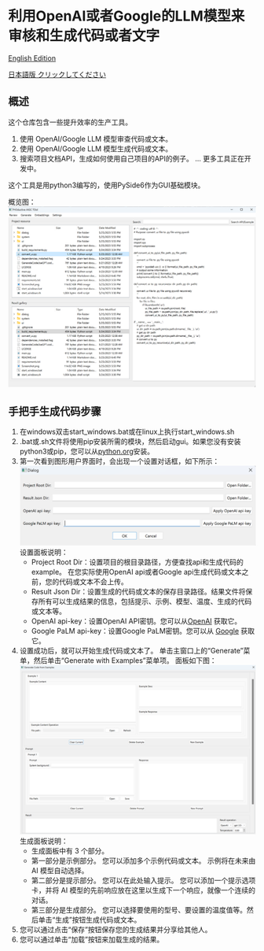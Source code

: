 # 利用OpenAI或者Google的LLM模型来审核和生成代码或者文字

[English Edition](README.md)

[日本語版 クリックしてください](README.jp.md)

## 概述

这个仓库包含一些提升效率的生产工具。

1. 使用 OpenAI/Google LLM 模型审查代码或文本。
2. 使用 OpenAI/Google LLM 模型生成代码或文本。
3. 搜索项目文档API，生成如何使用自己项目的API的例子。
...
更多工具正在开发中。

这个工具是用python3编写的，使用PySide6作为GUI基础模块。

概览图：
![第一视图](instructions/Screenshot.png)

## 手把手生成代码步骤

1. 在windows双击start_windows.bat或在linux上执行start_windows.sh
2. .bat或.sh文件将使用pip安装所需的模块，然后启动gui。如果您没有安装python3或pip，您可以从[python.org](https://www.python.org/downloads/)安装。
3. 第一次看到图形用户界面时，会出现一个设置对话框，如下所示：![settings](instructions/settings.png)
   设置面板说明：
     - Project Root Dir：设置项目的根目录路径，方便查找api和生成代码的example。 在您实际使用OpenAI api或者Google api生成代码或文本之前，您的代码或文本不会上传。
     - Result Json Dir：设置生成的代码或文本的保存目录路径。结果文件将保存所有可以生成结果的信息，包括提示、示例、模型、温度、生成的代码或文本等。
     - OpenAI api-key：设置OpenAI API密钥。您可以从[OpenAI](https://platform.openai.com/account/api-keys) 获取它。
     - Google PaLM api-key：设置Google PaLM密钥。您可以从 [Google](https://makersuite.google.com/app/apikey) 获取它。
4. 设置成功后，就可以开始生成代码或文本了。 单击主窗口上的“Generate”菜单，然后单击“Generate with Examples”菜单项。 面板如下图： ![generate](instructions/Generate.png)
   生成面板说明：
     - 生成面板中有 3 个部分。
     - 第一部分是示例部分。 您可以添加多个示例代码或文本。 示例将在未来由 AI 模型自动选择。
     - 第二部分是提示部分。 您可以在此处输入提示。 您可以添加一个提示选项卡，并将 AI 模型的先前响应放在这里以生成下一个响应，就像一个连续的对话。
     - 第三部分是生成部分。 您可以选择要使用的型号、要设置的温度值等。然后单击“生成”按钮生成代码或文本。
5. 您可以通过点击“保存”按钮保存您的生成结果并分享给其他人。
6. 您可以通过单击“加载”按钮来加载生成的结果。
